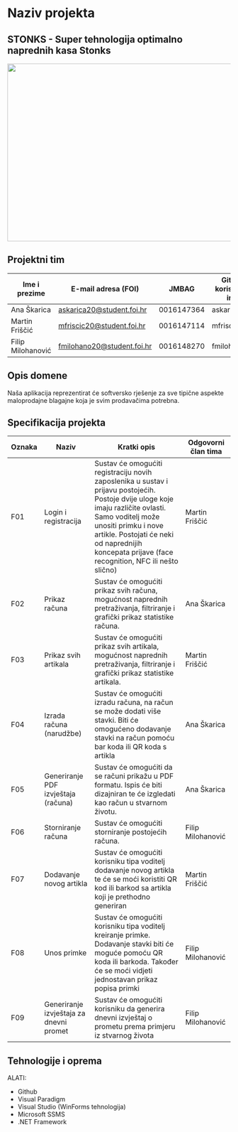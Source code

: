 
<!--Sav programski kod potrebno je verzionirati u glavnoj **master** grani i **obvezno** smjestiti u mapu Software. Sve artefakte (npr. slike) koje ćete koristiti u vašoj dokumentaciju obvezno verzionirati u posebnoj grani koja je već kreirana i koja se naziva **master-docs** i smjestiti u mapu Documentation.

Nakon vaše prijave bit će vam dodijeljen mentor s kojim ćete tijekom semestra raditi na ovom projektu. Mentor će vam slati povratne informacije kroz sekciju Discussions također dostupnu na GitHubu vašeg projekta. -->

# Naziv projekta
<h2>STONKS - Super tehnologija optimalno naprednih kasa Stonks</h2>

<p align="center">
<img src="https://i.ytimg.com/vi/if-2M3K1tqk/maxresdefault.jpg" height="400px" width="600px"  > </img>
</p>

## Projektni tim

Ime i prezime | E-mail adresa (FOI) | JMBAG | Github korisničko ime | 
------------  | ------------------- | ----- | --------------------- | 
Ana Škarica | askarica20@student.foi.hr | 0016147364 | askarica20 
Martin Friščić | mfriscic20@student.foi.hr | 0016147114 | mfriscic20 
Filip Milohanović | fmilohano20@student.foi.hr | 0016148270 | fmilohano20 

## Opis domene
<!--Umjesto ovih uputa opišite domenu ili problem koji pokrivate vašim  projektom. Domena može biti proizvoljna, ali obratite pozornost da sukladno ishodima učenja, domena omogući primjenu zahtijevanih koncepata kako je to navedeno u sljedećem poglavlju. Priložite odgovarajuće skice gdje je to prikladno.-->
Naša aplikacija reprezentirat će softversko rješenje za sve tipične aspekte maloprodajne blagajne koja je svim prodavačima potrebna. 
## Specifikacija projekta
<!--Umjesto ovih uputa opišite zahtjeve za funkcionalnošću programskog proizvoda. Pobrojite osnovne funkcionalnosti i za svaku naznačite ime odgovornog člana tima. Opišite buduću arhitekturu programskog proizvoda. Obratite pozornost da bi arhitektura trebala biti višeslojna s odvojenom (dislociranom) bazom podatka koju ćemo za vas mi pripremiti i dati vam pristup naknadno. Također uzmite u obzir da bi svaki član tima treba biti odgovorana za otprilike 3 funkcionalnosti, te da bi opterećenje članova tima trebalo biti ujednačeno. Priložite odgovarajuće dijagrame i skice gdje je to prikladno. Funkcionalnosti sustava bobrojite u tablici ispod koristeći predložak koji slijedi:-->

Oznaka | Naziv | Kratki opis | Odgovorni član tima
------ | ----- | ----------- | -------------------
F01 | Login i registracija | Sustav će omogućiti registraciju novih zaposlenika u sustav i prijavu postojećih. Postoje dvije uloge koje imaju različite ovlasti. Samo voditelj može unositi primku i nove artikle. Postojati će neki od naprednijih koncepata prijave (face recognition, NFC ili nešto slično)  | Martin Friščić
F02 | Prikaz računa | Sustav će omogućiti prikaz svih računa, mogućnost naprednih pretraživanja, filtriranje i grafički prikaz statistike računa.| Ana Škarica
F03 | Prikaz svih artikala | Sustav će omogućiti prikaz svih artikala, mogućnost naprednih pretraživanja, filtriranje i grafički prikaz statistike artikala.  | Martin Friščić
F04 | Izrada računa (narudžbe) | Sustav će omogućiti izradu računa, na račun se može dodati više stavki. Biti će omogućeno dodavanje stavki na račun pomoću bar koda ili QR koda s artikla| Ana Škarica
F05 | Generiranje PDF izvještaja (računa) | Sustav će omogućiti da se računi prikažu u PDF formatu. Ispis će biti dizajniran te će izgledati kao račun u stvarnom životu. | Ana Škarica
F06 | Storniranje računa | Sustav će omogućiti storniranje postojećih računa. | Filip Milohanović
F07 | Dodavanje novog artikla | Sustav će omogućiti korisniku tipa voditelj dodavanje novog artikla te će se moći koristiti QR kod ili barkod sa artikla koji je prethodno generiran  | Martin Friščić
F08 | Unos primke | Sustav će omogućiti korisniku tipa voditelj kreiranje primke. Dodavanje stavki biti će moguće pomoću QR koda ili barkoda. Također će se moći vidjeti jednostavan prikaz popisa primki| Filip Milohanović
F09 | Generiranje izvještaja za dnevni promet | Sustav će omogućiti korisniku da generira dnevni izvještaj o prometu prema primjeru iz stvarnog života | Filip Milohanović

## Tehnologije i oprema
<!--Umjesto ovih uputa jasno popišite sve tehnologije, alate i opremu koju ćete koristiti pri implementaciji vašeg rješenja. Projekti se razvijaju koristeći .Net Framework ili .Net Core razvojne okvire, a vrsta projekta može biti WinForms, WPF i UWP. Ne zaboravite planirati korištenje tehnologija u aktivnostima kao što su projektni menadžment ili priprema dokumentacije. Tehnologije koje ćete koristiti bi trebale biti javno dostupne, a ako ih ne budemo obrađivali na vježbama u vašoj dokumentaciji ćete morati navesti način preuzimanja, instaliranja i korištenja onih tehnologija koje su neopbodne kako bi se vaš programski proizvod preveo i pokrenuo. Pazite da svi alati koje ćete koristiti moraju imati odgovarajuću licencu. Što se tiče zahtjeva nastavnika, obvezno je koristiti git i GitHub za verzioniranje programskog koda, GitHub Wiki za pisanje tehničke i projektne dokumentacije, a projektne zadatke je potrebno planirati i pratiti u alatu GitHub projects. -->

ALATI:

<ul>
<li>Github</li>
<li>Visual Paradigm</li>
<li>Visual Studio (WinForms tehnologija) </li>
<li> Microsoft SSMS</li>
<li>.NET Framework</li>
</ul>

